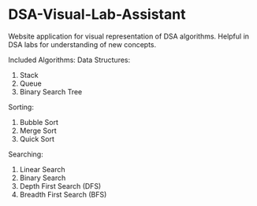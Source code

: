 # DSA-Visual-Lab-Assistant
Website application for visual representation of DSA algorithms. Helpful in DSA labs for understanding of new concepts.

Included Algorithms:
Data Structures:
1. Stack
2. Queue
3. Binary Search Tree

Sorting:
1. Bubble Sort
2. Merge Sort
3. Quick Sort

Searching:
1. Linear Search
2. Binary Search
3. Depth First Search (DFS)
4. Breadth First Search (BFS)
